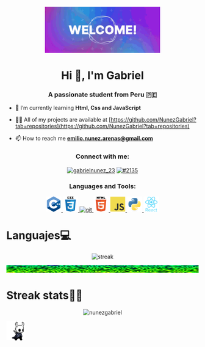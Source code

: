 <p align="center">
    <img src="./assets/welcome.gif" alt="wellcome" width="60%">
</p>
<h1 align="center">Hi 👋, I'm Gabriel</h1>
<h3 align="center">A passionate student from Peru 🇵🇪</h3>

- 🌱 I’m currently learning **Html, Css and JavaScript**

- 👨‍💻 All of my projects are available at [https://github.com/NunezGabriel?tab=repositories](https://github.com/NunezGabriel?tab=repositories)

- 📫 How to reach me **emilio.nunez.arenas@gmail.com**

<h3 align="center">Connect with me:</h3>
<p align="center">
<a href="https://twitter.com/gabrielnunez_23" target="blank"><img align="center" src="https://raw.githubusercontent.com/rahuldkjain/github-profile-readme-generator/master/src/images/icons/Social/twitter.svg" alt="gabrielnunez_23" height="30" width="40" /></a>
<a href="https://discord.gg/#2135" target="blank"><img align="center" src="https://raw.githubusercontent.com/rahuldkjain/github-profile-readme-generator/master/src/images/icons/Social/discord.svg" alt="#2135" height="30" width="40" /></a>
</p>

<h3 align="center">Languages and Tools:</h3>
<p align="center"> <a href="https://www.w3schools.com/cpp/" target="_blank" rel="noreferrer"> <img src="https://raw.githubusercontent.com/devicons/devicon/master/icons/cplusplus/cplusplus-original.svg" alt="cplusplus" width="40" height="40"/> </a> <a href="https://www.w3schools.com/css/" target="_blank" rel="noreferrer"> <img src="https://raw.githubusercontent.com/devicons/devicon/master/icons/css3/css3-original-wordmark.svg" alt="css3" width="40" height="40"/> </a> <a href="https://git-scm.com/" target="_blank" rel="noreferrer"> <img src="https://www.vectorlogo.zone/logos/git-scm/git-scm-icon.svg" alt="git" width="40" height="40"/> </a> <a href="https://www.w3.org/html/" target="_blank" rel="noreferrer"> <img src="https://raw.githubusercontent.com/devicons/devicon/master/icons/html5/html5-original-wordmark.svg" alt="html5" width="40" height="40"/> </a> <a href="https://developer.mozilla.org/en-US/docs/Web/JavaScript" target="_blank" rel="noreferrer"> <img src="https://raw.githubusercontent.com/devicons/devicon/master/icons/javascript/javascript-original.svg" alt="javascript" width="40" height="40"/> </a> <a href="https://www.python.org" target="_blank" rel="noreferrer"> <img src="https://raw.githubusercontent.com/devicons/devicon/master/icons/python/python-original.svg" alt="python" width="40" height="40"/> </a> <a href="https://reactjs.org/" target="_blank" rel="noreferrer"> <img src="https://raw.githubusercontent.com/devicons/devicon/master/icons/react/react-original-wordmark.svg" alt="react" width="40" height="40"/> </a> </p>

<h1>Languajes💻</h1>
<p align="center">
<img src="https://github-readme-stats.vercel.app/api/top-langs?username=nunezgabriel&show_icons=true&locale=en&layout=compact" alt="streak" />
</p>
<p  aling="right">
<img src="./assets/green.gif" alt="green" width="100%" height="20px" />
</p>
<h1>Streak stats🧑‍💻</h1>
<p align="center">
<img src="https://github-readme-streak-stats.herokuapp.com/?user=nunezgabriel&" alt="nunezgabriel" />
</p>
<p aling="right">
<img src="./assets/hollor_knight3.gif" alt="undertale" width="10%" />
</p>

